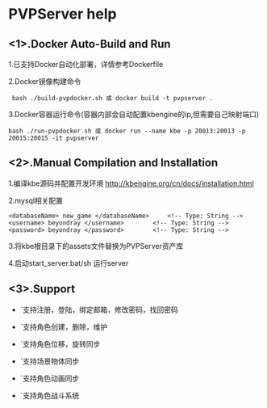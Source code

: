 PVPServer help
===============
<1>.Docker Auto-Build and Run
-------------
1.已支持Docker自动化部署，详情参考Dockerfile

2.Docker镜像构建命令

	 bash ./build-pvpdocker.sh 或 docker build -t pvpserver .
	
3.Docker容器运行命令(容器内部会自动配置kbengine的ip,但需要自己映射端口)

	bash ./run-pvpdocker.sh 或 docker run --name kbe -p 20013:20013 -p 20015:20015 -it pvpserver
	
	
	
<2>.Manual Compilation and Installation
-------------
1.编译kbe源码并配置开发环境
	http://kbengine.org/cn/docs/installation.html
	
2.mysql相关配置

	<databaseName> new_game </databaseName> 	<!-- Type: String -->
	<username> beyondray </username>		<!-- Type: String -->
	<password> beyondray </password>		<!-- Type: String -->
	
3.将kbe根目录下的assets文件替换为PVPServer资产库

4.启动start_server.bat/sh 运行server

<3>.Support
-----------
* `支持注册，登陆，绑定邮箱，修改密码，找回密码

* `支持角色创建，删除，维护

* `支持角色位移，旋转同步

* `支持场景物体同步

* `支持角色动画同步

* `支持角色战斗系统
